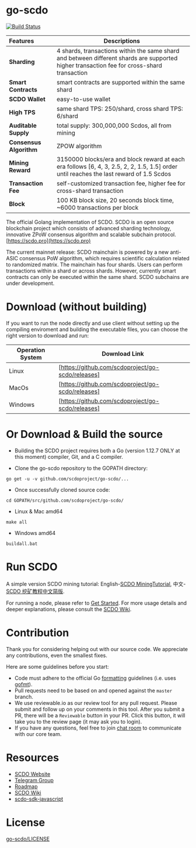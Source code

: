 
# go-scdo
[![Build Status](https://travis-ci.org/scdo/go-scdo.svg?branch=master)](https://travis-ci.org/scdo/go-scdo)

|        Features        |      Descriptions                                                                              |
|:-----------------------|------------------------------------------------------------------------------------------------|
| **Sharding**           | 4 shards, transactions within the same shard and between different shards are supported<br/> higher transaction fee for cross-shard transaction                                  |
| **Smart Contracts**    | smart contracts are supported within the same shard                                          |
| **SCDO Wallet**       | easy-to-use wallet                                                                             |
| **High TPS**           | same shard TPS: 250/shard, cross shard TPS: 6/shard                                           |
| **Auditable Supply**   | total supply: 300,000,000 Scdos, all from mining                              |
| **Consensus Algorithm**| ZPOW algorithm                                                |
| **Mining Reward**      | 3150000 blocks/era and block reward at each era follows [6, 4, 3, 2.5, 2, 2, 1.5, 1.5] order until reaches the last reward of 1.5 Scdos |
| **Transaction Fee**    | self-customized transaction fee, higher fee for cross-shard transaction                        |
| **Block**              | 100 KB block size, 20 seconds block time, ~6000 transactions per block                         |


The official Golang implementation of SCDO. SCDO is an open source blockchain project which consists of advanced sharding technology, innovative ZPoW consensus algorithm and scalable subchain protocol. [https://scdo.pro](https://scdo.pro)

The current mainnet release: SCDO mainchain is powered by a new anti-ASIC consensus PoW algorithm, which requires scientific calculation related to randomized matrix. The mainchain has four shards. Users can perform transactions within a shard or across shards. However, currently smart contracts can only be executed within the same shard. SCDO subchains are under development. 

# Download (without building)
If you want to run the node directly and use client without setting up the compiling enviroment and building the executable files, you can choose the right version to download and run:

| Operation System |      Download Link     |
|---------|----------------------------------------------------------|
| Linux   | [https://github.com/scdoproject/go-scdo/releases]|
| MacOs   | [https://github.com/scdoproject/go-scdo/releases]|
| Windows | [https://github.com/scdoproject/go-scdo/releases]|

# Or Download & Build the source

- Building the SCDO project requires both a Go (version 1.12.7 ONLY at this moment) compiler, Git, and a C compiler.

- Clone the go-scdo repository to the GOPATH directory:

```
go get -u -v github.com/scdoproject/go-scdo/...
```

- Once successfully cloned source code:

```
cd GOPATH/src/github.com/scdoproject/go-scdo/
```

- Linux & Mac amd64

```
make all
```

- Windows amd64

```
buildall.bat
```

# Run SCDO
A simple version SCDO mining tutorial: English-[SCDO MiningTutorial](https://scdo-project.gitbook.io/scdo-wiki/en/mining), 中文-[SCDO 挖矿教程中文简版](https://scdo-project.gitbook.io/scdo-wiki/zhong-wen/wa-kuang).

For running a node, please refer to [Get Started](https://scdo-project.gitbook.io/scdo-wiki/developer/go-scdo/gettingstarted).
For more usage details and deeper explanations, please consult the [SCDO Wiki](https://scdo-project.gitbook.io/scdo-wiki/).

# Contribution

Thank you for considering helping out with our source code. We appreciate any contributions, even the smallest fixes.

Here are some guidelines before you start:
* Code must adhere to the official Go [formatting](https://golang.org/doc/effective_go.html#formatting) guidelines (i.e. uses [gofmt](https://golang.org/cmd/gofmt/)).
* Pull requests need to be based on and opened against the `master` branch.
* We use reviewable.io as our review tool for any pull request. Please submit and follow up on your comments in this tool. After you submit a PR, there will be a `Reviewable` button in your PR. Click this button, it will take you to the review page (it may ask you to login).
* If you have any questions, feel free to join [chat room](https://gitter.im/scdoteamchat/dev) to communicate with our core team.

# Resources

* [SCDO Website](https://scdo.pro/)
* [Telegram Group](https://t.me/scdogroup)
* [Roadmap](https://scdo.pro/)
* [SCDO Wiki](https://scdo-project.gitbook.io/scdo-wiki/)
* [scdo-sdk-javascript](https://www.npmjs.com/package/scdo-sdk-javascript)

# License

[go-scdo/LICENSE](https://github.com/scdoproject/go-scdo/blob/master/LICENSE)
